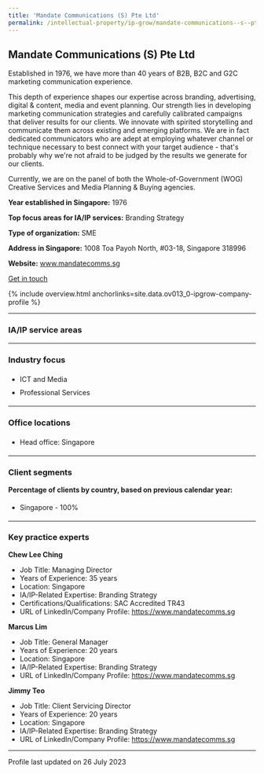 ```yaml
---
title: 'Mandate Communications (S) Pte Ltd'
permalink: /intellectual-property/ip-grow/mandate-communications--s--pte-ltd/
---
```


## Mandate Communications (S) Pte Ltd

Established in 1976, we have more than 40 years of B2B, B2C and G2C marketing communication experience.

This depth of experience shapes our expertise across  branding, advertising, digital & content, media and event planning. Our strength lies in developing marketing communication strategies and carefully calibrated campaigns that deliver results for our clients. We innovate with spirited storytelling and communicate them across existing and emerging platforms. We are in fact dedicated communicators who are adept at employing whatever channel or technique necessary to best connect with your target audience - that's probably why we're not afraid to be judged by the results we generate for our clients.

Currently, we are on the panel of both the Whole-of-Government (WOG) Creative Services and Media Planning & Buying agencies.

<b>Year established in Singapore:</b> 1976

<b>Top focus areas for IA/IP services:</b> Branding Strategy

<b>Type of organization:</b> SME

<b>Address in Singapore:</b> 1008 Toa Payoh North, #03-18, Singapore 318996

<b>Website:</b> <a href='www.mandatecomms.sg'>www.mandatecomms.sg</a>

<a class='btn' href='https://form.gov.sg/647d2fe50590a40012eee7a3' target='_blank' rel='noopener'>Get in touch</a>

{% include overview.html anchorlinks=site.data.ov013_0-ipgrow-company-profile %}

---
<a name='ip-related-service-areas'></a>
### IA/IP service areas

---
<a name='industry-focus'></a>
### Industry focus

<ul><li style='line-height: 27px; margin: 0px 0px !important'> ICT and Media</li><li style='line-height: 27px; margin: 0px 0px !important'>Professional Services</li></ul>

---
<a name='office-locations'></a>
### Office locations

<ul><li style='line-height: 27px; margin: 0px 0px !important'> Head office: Singapore</li></ul>

---
<a name='client-segments'></a>
### Client segments

**Percentage of clients by country, based on previous calendar year:**

<ul><li style='line-height: 27px; margin: 0px 0px !important'> Singapore - 100%</li></ul>

---
<a name='key-practice-experts'></a>
### Key practice experts

**Chew Lee Ching**

- Job Title: Managing Director
- Years of Experience: 35 years
- Location: Singapore
- IA/IP-Related Expertise: Branding Strategy
- Certifications/Qualifications: SAC Accredited TR43
- URL of LinkedIn/Company Profile: <a href="https://www.mandatecomms.sg" target="_blank" rel="noopener">https://www.mandatecomms.sg</a>

**Marcus Lim**

- Job Title: General Manager
- Years of Experience: 20 years
- Location: Singapore
- IA/IP-Related Expertise: Branding Strategy
- URL of LinkedIn/Company Profile: <a href="https://www.mandatecomms.sg" target="_blank" rel="noopener">https://www.mandatecomms.sg</a>

**Jimmy Teo**

- Job Title: Client Servicing Director
- Years of Experience: 20 years
- Location: Singapore
- IA/IP-Related Expertise: Branding Strategy
- URL of LinkedIn/Company Profile: <a href="https://www.mandatecomms.sg" target="_blank" rel="noopener">https://www.mandatecomms.sg</a>

---
Profile last updated on 26 July 2023
